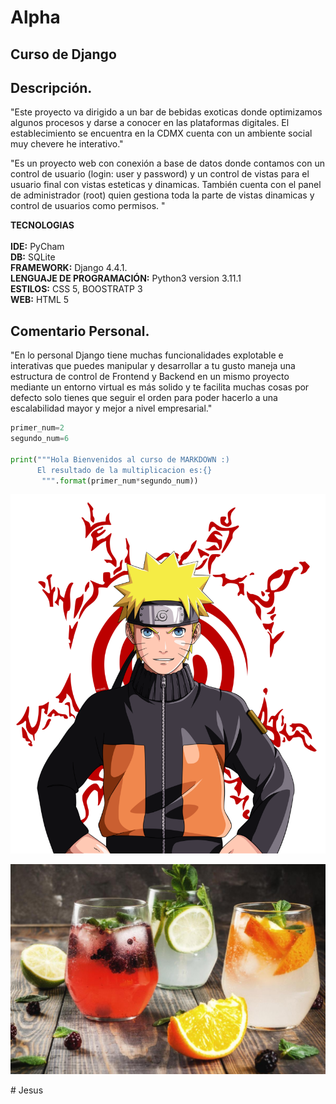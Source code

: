 # Alpha
## Curso de Django 

## Descripción.  
"Este proyecto va dirigido a un bar de bebidas exoticas donde optimizamos algunos procesos y darse a conocer en las plataformas digitales. El establecimiento se encuentra en la CDMX cuenta con un ambiente social muy chevere he interativo."  

"Es un proyecto web con conexión a base de datos donde contamos con un control de usuario (login: user y password) y un control de vistas para el usuario final con vistas esteticas y dinamicas. También cuenta con el panel de administrador (root) quien gestiona toda la parte de vistas dinamicas y control de usuarios como permisos. "
  
  
**TECNOLOGIAS**<br>  
**IDE:** PyCham<br>
**DB:** SQLite<br>
**FRAMEWORK:** Django 4.4.1.<br>
**LENGUAJE DE PROGRAMACIÓN:** Python3 version 3.11.1<br>
**ESTILOS:** CSS 5, BOOSTRATP 3<br>
**WEB:** HTML 5<br>

  
## Comentario Personal.  

"En lo personal Django tiene muchas funcionalidades explotable e interativas 
que puedes manipular y desarrollar a tu gusto maneja una estructura de 
control de Frontend y Backend en un mismo proyecto mediante un entorno 
virtual es más solido y te facilita muchas cosas por defecto solo tienes 
que seguir el orden para poder hacerlo a una escalabilidad mayor y mejor 
a nivel empresarial."



```python
primer_num=2
segundo_num=6

print("""Hola Bienvenidos al curso de MARKDOWN :) 
      El resultado de la multiplicacion es:{}
       """.format(primer_num*segundo_num))
```
![Naruto](imagen/naruto.png "Konoha 🥉 🔢")

![imagen de media](webempresa/media/blog/presentacion.jpeg  "Bebida ")

\# Jesus 
